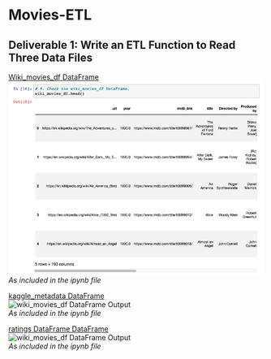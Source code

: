 # Movies-ETL

## Deliverable 1: Write an ETL Function to Read Three Data Files

<u>Wiki_movies_df DataFrame</u><br>
![wiki_movies_df DataFrame Output](https://github.com/rommellmontenegro/Movies-ETL/blob/master/wiki_movies_df.head()_Output.png "Wiki_movies_df DataFrame")<br>
*As included in the ipynb file*


<u>kaggle_metadata DataFrame</u><br>
![wiki_movies_df DataFrame Output](https://github.com/rommellmontenegro/Movies-ETL/blob/master/kaggle_metadata.head()_Output "kaggle_metadata DataFrame")<br>
*As included in the ipynb file*


<u>ratings DataFrame DataFrame</u><br>
![wiki_movies_df DataFrame Output](https://github.com/rommellmontenegro/Movies-ETL/blob/master/ratings.head()_Output "ratings DataFrame")<br>
*As included in the ipynb file*
